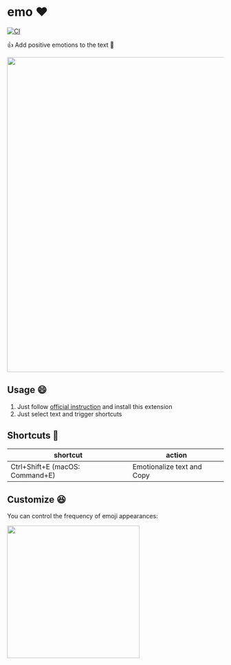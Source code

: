 # emo ❤️

[![CI](https://github.com/blue0513/emo/actions/workflows/ci.yml/badge.svg)](https://github.com/blue0513/emo/actions/workflows/ci.yml)

:+1: Add positive emotions to the text :tada:

<img width="732" src="https://github.com/blue0513/emo/assets/8979468/27b72317-d8d3-419e-a04b-307ee3eae4e1">

## Usage :smile:

1. Just follow [official instruction](https://developer.chrome.com/docs/extensions/) and install this extension
1. Just select text and trigger shortcuts

## Shortcuts :handshake:

| shortcut          | action                         |
|-------------------|--------------------------------|
| Ctrl+Shift+E (macOS: Command+E)     | Emotionalize text and Copy     |

## Customize :laughing:

You can control the frequency of emoji appearances:

<img width="308" src="https://github.com/blue0513/emo/assets/8979468/3603b6d0-1f3f-4946-8de3-6872e928913d">
